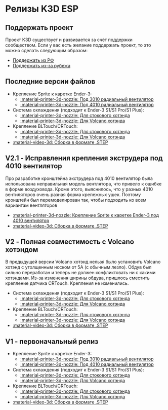 # Релизы K3D ESP

## Поддержать проект

Проект K3D существует и развивается за счёт поддержки сообществом. Если у вас есть желание поддержать проект, то это можно сделать следующим образом:

- [Поддержать из РФ](https://donate.stream/dmitrysorkin)
- [Поддержать из-за рубежа](https://www.donationalerts.com/r/dsorkin)

## Последние версии файлов

- Крепление Sprite к каретке Ender-3:
    - [:material-printer-3d-nozzle: Под 3010 радиальный вентилятор](./releases/v1/k3d_sprite_mount_(ender-3%2C_3010_fan).stl)
    - [:material-printer-3d-nozzle: Под 4010 радиальный вентилятор](./releases/v2/k3d_sprite_ender-3_mount_(4010_fan).stl)
- Система охлаждения (подходит к Ender-3 S1/S1 Pro/S1 Plus):
    - [:material-printer-3d-nozzle: Для стокового хотэнда](./releases/v2/k3d_sprite_dual_5015_fan_duct_(stock_hotend).stl)
    - [:material-printer-3d-nozzle: Для Volcano хотэнда](./releases/v2/k3d_sprite_dual_5015_fan_duct_(volcano_hotend).stl)
- Крепление BLTouch/CRTouch:
    - [:material-printer-3d-nozzle: Для стокового хотэнда](./releases/v2/k3d_sprite_crtouch_mount_(stock_hotend).stl)
    - [:material-printer-3d-nozzle: Для Volcano хотэнда](./releases/v2/k3d_sprite_crtouch_mount_(volcano_hotend).stl)
- [:material-video-3d: Сборка в формате .STEP](./releases/v2/k3d_esp_v2.1.stp)

## V2.1 - Исправления крепления экструдера под 4010 вентилятор

Про разработке кронштейна экструдера под 4010 вентилятор была использована неправильная модель вентлятора, что привело к ошибке в форме воздуховода. Кроме этого, выяснилось, что у разных 4010 вентиляторов очень разная форма крепежных ушек. Поэтому кронштейн был перемоделирован так, чтобы подходить ко всем вариантам вентляторов

- [:material-printer-3d-nozzle: Крепление Sprite к каретке Ender-3 под 4010 вентилятор](./releases/v2/k3d_sprite_ender-3_mount_(4010_fan).stl)
- [:material-video-3d: Сборка в формате .STEP](./releases/v2/k3d_esp_v2.1.stp)

## V2 - Полная совместимость с Volcano хотэндом

В предыдущей версии Volcano хотэнд нельзя было установить Volcano хотэнд с утолщенным носком от 5А (с обычным лезло). Обдув был сильно переработан и теперь не должен конфликтовать ни с какими хотэндами. Из-за изменения ширины обдува, пришлось сместить крепление датчика CRTouch. Крепления не изменились. 

- Система охлаждения (подходит к Ender-3 S1/S1 Pro/S1 Plus):
    - [:material-printer-3d-nozzle: Для стокового хотэнда](./releases/v2/k3d_sprite_dual_5015_fan_duct_(stock_hotend).stl)
    - [:material-printer-3d-nozzle: Для Volcano хотэнда](./releases/v2/k3d_sprite_dual_5015_fan_duct_(volcano_hotend).stl)
- Крепление BLTouch/CRTouch:
    - [:material-printer-3d-nozzle: Для стокового хотэнда](./releases/v2/k3d_sprite_crtouch_mount_(stock_hotend).stl)
    - [:material-printer-3d-nozzle: Для Volcano хотэнда](./releases/v2/k3d_sprite_crtouch_mount_(volcano_hotend).stl)
- [:material-video-3d: Сборка в формате .STEP](./releases/v2/k3d_esp_v2.stp)

## V1 - первоначальный релиз

- Крепление Sprite к каретке Ender-3:
    - [:material-printer-3d-nozzle: Под 3010 радиальный вентилятор](./releases/v1/k3d_sprite_mount_(ender-3%2C_3010_fan).stl)
    - [:material-printer-3d-nozzle: Под 4010 радиальный вентилятор](./releases/v1/k3d_sprite_mount_(ender-3%2C_4010_fan).stl)
- Система охлаждения (подходит к Ender-3 S1/S1 Pro/S1 Plus):
    - [:material-printer-3d-nozzle: Для стокового хотэнда](./releases/v1/k3d_sprite_dual_5015_fan_duct_(stock_hotend).stl)
    - [:material-printer-3d-nozzle: Для Volcano хотэнда](./releases/v1//k3d_sprite_dual_5015_fan_duct_(volcano_hotend).stl)
- Крепление BLTouch/CRTouch:
    - [:material-printer-3d-nozzle: Для стокового хотэнда](./releases/v1/k3d_sprite_bltouch_mount_(stock_hotend).stl)
    - [:material-printer-3d-nozzle: Для Volcano хотэнда](./releases/v1/k3d_sprite_bltouch_mount_(volcano_hotend).stl)
- [:material-video-3d: Сборка в формате .STEP](./releases/v1/k3d_ender-3_sprite_printhead.stp)